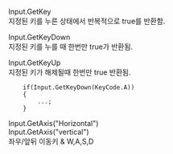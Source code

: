 Input.GetKey  
지정된 키를 누른 상태에서 반복적으로 true를 반환함.

Input.GetKeyDown   
지정된 키를 누를 때 한번만 true가 반환됨.

Input.GetKeyUp  
지정된 키가 해제될때 한번만 true 반환됨.



        if(Input.GetKeyDown(KeyCode.A))
        {
            ...;
        }
 
 Input.GetAxis("Horizontal")  
 Input.GetAxis("vertical")  
좌우/앞뒤 이동키 & W,A,S,D
 
